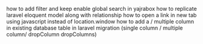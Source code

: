 how to add filter and keep enable global search in  yajrabox
how to replicate laravel eloquent model along with relationship
how to open a link in new tab using javascript instead of location.window
how to add a / multiple column in existing database table in laravel migration (single column / multiple column/ dropColumn dropColumns)


